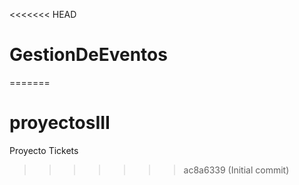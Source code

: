 <<<<<<< HEAD
# GestionDeEventos
=======
# proyectosIII
Proyecto Tickets
>>>>>>> ac8a6339 (Initial commit)
